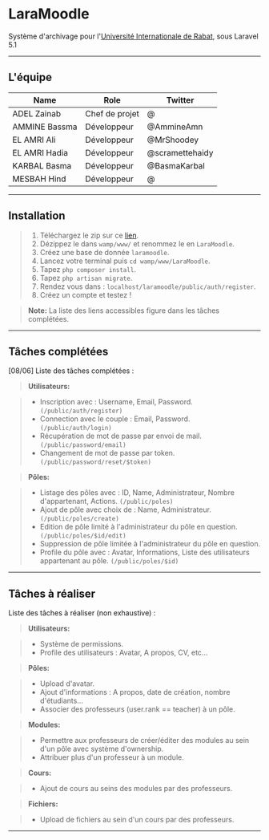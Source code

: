 LaraMoodle
===================

Système d'archivage pour l'[Université Internationale de Rabat](http://www.uir.ac.ma), sous Laravel 5.1

----------

<i class="icon-user"></i>L'équipe
-------------

|      Name     |        Role     |      Twitter    |
| ------------- | --------------- | --------------- |
| ADEL Zainab  	| Chef de projet  | @               |
| AMMINE Bassma | Développeur     | @AmmineAmn      |
| EL AMRI Ali  	| Développeur     | @MrShoodey      |
| EL AMRI Hadia | Développeur     | @scramettehaidy |
| KARBAL Basma  | Développeur     | @BasmaKarbal    |
| MESBAH Hind   | Développeur     | @ 				|


----------

<i class="icon-cog"></i>Installation
-------------

> 1. Téléchargez le zip sur ce [lien](https://github.com/Shoodey/LaraMoodle/zipball/master).
> 2. Dézippez le dans `wamp/www/` et renommez le en `LaraMoodle`.
> 3. Créez une base de donnée `laramoodle`.
> 4. Lancez votre terminal puis `cd wamp/www/LaraMoodle`.
> 5. Tapez `php composer install`.
> 6. Tapez `php artisan migrate`.
> 7. Rendez vous dans : `localhost/laramoodle/public/auth/register`.
> 8. Créez un compte et testez !

> **Note:** La liste des liens accessibles figure dans les tâches complétées.

----------

<i class="icon-check"></i>Tâches complétées 
-------------------------------

[08/06] Liste des tâches complétées :

> **Utilisateurs:**

> - Inscription avec : Username, Email, Password. 
> `(/public/auth/register)`
> - Connection avec le couple : Email, Password.
> `(/public/auth/login)`
> - Récupération de mot de passe par envoi de mail.
> `(/public/password/email)`
> - Changement de mot de passe par token.
> `(/public/password/reset/$token)`

> **Pôles:**

> - Listage des pôles avec : ID, Name, Administrateur, Nombre d'appartenant, Actions.
> `(/public/poles)`
> - Ajout de pôle avec choix de : Name, Administrateur.
> `(/public/poles/create)`
> - Edition de pôle limité à l'administrateur du pôle en question.
> `(/public/poles/$id/edit)`
> - Suppression de pôle limitée à l'administrateur du pôle en question.
> - Profile du pôle avec : Avatar, Informations, Liste des utilisateurs appartenant au pôle.
> `(/public/poles/$id)`

----------

<i class="icon-clock"></i>Tâches à réaliser
-------------

Liste des tâches à réaliser (non exhaustive) :

> **Utilisateurs:**

> - Système de permissions.
> - Profile des utilisateurs : Avatar, A propos, CV, etc...

> **Pôles:**

> - Upload d'avatar.
> - Ajout d'informations : A propos, date de création, nombre d'étudiants...
> - Associer des professeurs (user.rank == teacher) à un pôle.

> **Modules:**

> - Permettre aux professeurs de créer/éditer des modules au sein d'un pôle avec système d'ownership.
> - Attribuer plus d'un professeur à un module.

> **Cours:**

>- Ajout de cours au seins des modules par des professeurs.


> **Fichiers:**

> - Upload de fichiers au sein d'un cours par des professeurs.

----------